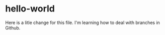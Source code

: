 # hello-world
Here is a litle change for this file.
I'm learning how to deal with branches in Github.
